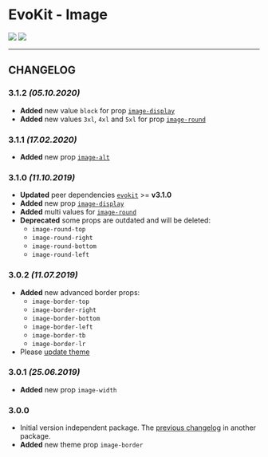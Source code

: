 [README]: /packages/evokit-image/README.md
[evokit]: /packages/evokit/README.md

[image-alt]: /packages/evokit-image/?id=image-alt
[image-display]: /packages/evokit-image/?id=image-display
[image-round]: /packages/evokit-image/?id=image-round

[create_theme]: /docs/base/theme.md

# EvoKit - Image

[![](https://img.shields.io/npm/v/evokit-image.svg)](https://www.npmjs.com/package/evokit-image)
[![](https://img.shields.io/badge/page-README-42b983)][README]

---

## CHANGELOG

### 3.1.2 *(05.10.2020)*

- **Added** new value `block` for prop [`image-display`][image-display]
- **Added** new values `3xl`, `4xl` and `5xl` for prop [`image-round`][image-round]

### 3.1.1 *(17.02.2020)*

- **Added** new prop [`image-alt`][image-alt]

### 3.1.0 *(11.10.2019)*

- **Updated** peer dependencies [`evokit`][evokit] >= **v3.1.0**
- **Added** new prop [`image-display`][image-display]
- **Added** multi values for [`image-round`][image-round]
- **Deprecated** some props are outdated and will be deleted:
    - `image-round-top`
    - `image-round-right`
    - `image-round-bottom`
    - `image-round-left`

### 3.0.2 *(11.07.2019)*

- **Added** new advanced border props:
    - `image-border-top`
    - `image-border-right`
    - `image-border-bottom`
    - `image-border-left`
    - `image-border-tb`
    - `image-border-lr`
- Please [update theme][create_theme]

### 3.0.1 *(25.06.2019)*

- **Added** new prop `image-width`

### 3.0.0

- Initial version independent package. The [previous changelog](/packages/evokit/CHANGELOG.md) in another package.
- **Added** new theme prop `image-border`
